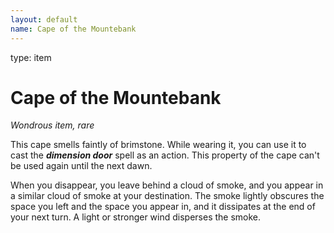 ```yaml
---
layout: default
name: Cape of the Mountebank
---
```

type: item

# Cape of the Mountebank 
_Wondrous item, rare_ 

This cape smells faintly of brimstone. While wearing it, you can use it to cast the **_dimension door_** spell as an action. This property of the cape can't be used again until the next dawn.

When you disappear, you leave behind a cloud of smoke, and you appear in a similar cloud of smoke at your destination. The smoke lightly obscures the space you left and the space you appear in, and it dissipates at the end of your next turn. A light or stronger wind disperses the smoke.
